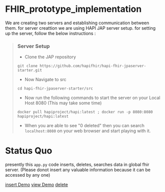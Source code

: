 # FHIR_prototype_implementation
We are creating two servers and establishing communication between them.
for server creattion we are using HAPI JAP server setup.
for setting up the server, follow the below instructions : 
> ### Server Setup
> - Clone the JAP repository
> ```
> git clone https://github.com/hapifhir/hapi-fhir-jpaserver-starter.git
> ```
> - Now Navigate to src
> ```
> cd hapi-fhir-jpaserver-starter/src 
> ```
> - Now run the following commands to start the server on your Local Host 8080 (This may take some time)
> ```
> docker pull hapiproject/hapi:latest ; docker run -p 8080:8080 hapiproject/hapi:latest
> ```
> - When you are able to see "0 deleted" then you can search `localhost:8080` on your web browser and start playing with it.

# Status Quo
presently this `app.py` code inserts, deletes, searches data in global fhir server. (Please donot insert any valuable information because it can be accessed by any one)

[insert Demo](https://youtu.be/iHn6OmCZwik)
[view Demo](https://youtu.be/Op5C65tiz1I)
[delete](https://youtu.be/o_m1TGXyoug)

